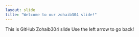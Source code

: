 ```yaml
---
layout: slide
title: "Welcome to our zohaib304 slide!"
---
```


This is GitHub Zohaib304 slide
Use the left arrow to go back!
